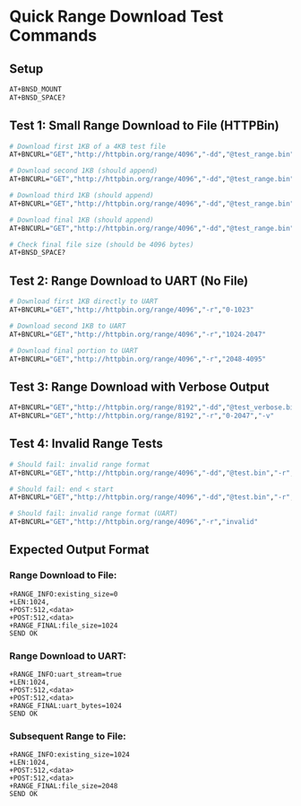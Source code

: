 # Quick Range Download Test Commands

## Setup
```bash
AT+BNSD_MOUNT
AT+BNSD_SPACE?
```

## Test 1: Small Range Download to File (HTTPBin)
```bash
# Download first 1KB of a 4KB test file
AT+BNCURL="GET","http://httpbin.org/range/4096","-dd","@test_range.bin","-r","0-1023"

# Download second 1KB (should append)
AT+BNCURL="GET","http://httpbin.org/range/4096","-dd","@test_range.bin","-r","1024-2047"

# Download third 1KB (should append)
AT+BNCURL="GET","http://httpbin.org/range/4096","-dd","@test_range.bin","-r","2048-3071"

# Download final 1KB (should append)
AT+BNCURL="GET","http://httpbin.org/range/4096","-dd","@test_range.bin","-r","3072-4095"

# Check final file size (should be 4096 bytes)
AT+BNSD_SPACE?
```

## Test 2: Range Download to UART (No File)
```bash
# Download first 1KB directly to UART
AT+BNCURL="GET","http://httpbin.org/range/4096","-r","0-1023"

# Download second 1KB to UART  
AT+BNCURL="GET","http://httpbin.org/range/4096","-r","1024-2047"

# Download final portion to UART
AT+BNCURL="GET","http://httpbin.org/range/4096","-r","2048-4095"
```

## Test 3: Range Download with Verbose Output
```bash
AT+BNCURL="GET","http://httpbin.org/range/8192","-dd","@test_verbose.bin","-r","0-2047","-v"
AT+BNCURL="GET","http://httpbin.org/range/8192","-r","0-2047","-v"
```

## Test 4: Invalid Range Tests
```bash
# Should fail: invalid range format
AT+BNCURL="GET","http://httpbin.org/range/4096","-dd","@test.bin","-r","invalid"

# Should fail: end < start
AT+BNCURL="GET","http://httpbin.org/range/4096","-dd","@test.bin","-r","1000-500"

# Should fail: invalid range format (UART)
AT+BNCURL="GET","http://httpbin.org/range/4096","-r","invalid"
```

## Expected Output Format

### Range Download to File:
```
+RANGE_INFO:existing_size=0
+LEN:1024,
+POST:512,<data>
+POST:512,<data>
+RANGE_FINAL:file_size=1024
SEND OK
```

### Range Download to UART:
```
+RANGE_INFO:uart_stream=true
+LEN:1024,
+POST:512,<data>
+POST:512,<data>
+RANGE_FINAL:uart_bytes=1024
SEND OK
```

### Subsequent Range to File:
```
+RANGE_INFO:existing_size=1024
+LEN:1024,
+POST:512,<data>
+POST:512,<data>
+RANGE_FINAL:file_size=2048
SEND OK
```

